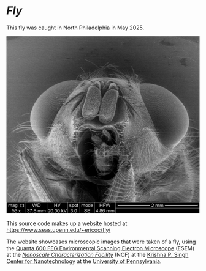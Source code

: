 # _Fly_

This fly was caught in North Philadelphia in May 2025.

![static/images/head_001.png](static/images/head_001.png)

This source code makes up a website hosted at https://www.seas.upenn.edu/~ericoc/fly/

The website showcases microscopic images that were taken of a fly,
using the [Quanta 600 FEG Environmental Scanning Electron Microscope](https://www.nano.upenn.edu/equipment/quanta-600-feg-esem/) (ESEM)
at the [_Nanoscale Characterization Facility_](https://www.nano.upenn.edu/resources/nanoscale-characterization/) (NCF)
at the [Krishna P. Singh Center for Nanotechnology](https://www.nano.upenn.edu/)
at the [University of Pennsylvania](https://www.upenn.edu/).
